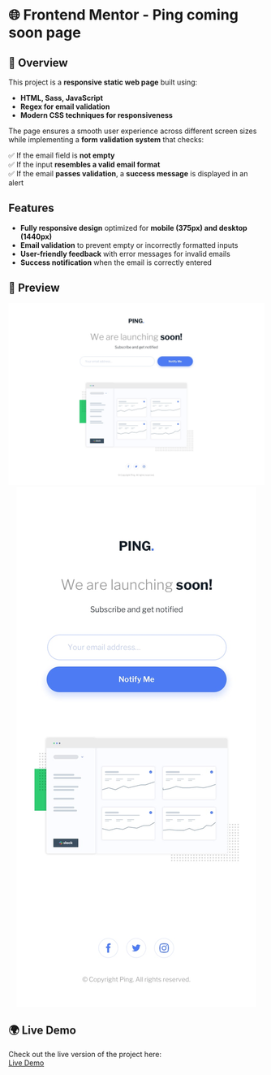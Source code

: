 # 🌐 Frontend Mentor - Ping coming soon page

## 📌 Overview

This project is a **responsive static web page** built using:

-   **HTML, Sass, JavaScript**
-   **Regex for email validation**
-   **Modern CSS techniques for responsiveness**

The page ensures a smooth user experience across different screen sizes while implementing a **form validation system** that checks:

✅ If the email field is **not empty**  
✅ If the input **resembles a valid email format**  
✅ If the email **passes validation**, a **success message** is displayed in an alert

## **Features**

-   **Fully responsive design** optimized for **mobile (375px) and desktop (1440px)**
-   **Email validation** to prevent empty or incorrectly formatted inputs
-   **User-friendly feedback** with error messages for invalid emails
-   **Success notification** when the email is correctly entered

## 📸 Preview

<p align="center">
    <img src="./design/desktop-design.jpg" alt="Desktop Design Preview">
    <img src="./design/mobile-design.jpg" alt="Mobile Design Preview">
</p>

## 🌍 Live Demo

Check out the live version of the project here:  
[Live Demo](https://earnest-sunflower-509dd0.netlify.app/)
